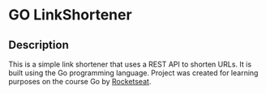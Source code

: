 # GO LinkShortener

## Description
This is a simple link shortener that uses a REST API to shorten URLs. It is built using the Go programming language.
Project was created for learning purposes on the course Go by [Rocketseat](https://rocketseat.com.br/).